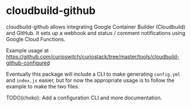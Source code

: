# cloudbuild-github

cloudbuild-github allows integrating Google Container Builder (Cloudbuild) and GitHub. It sets up a
webhook and status / comment notifications using Google Cloud Functions.

Example usage at https://github.com/curioswitch/curiostack/tree/master/tools/cloudbuild-github-configured

Eventually this package will include a CLI to make generating `config.yml` and `index.js` easier,
but for now the appropriate usage is to follow the example to make the two files.

TODO(choko): Add a configuration CLI and more documentation.

